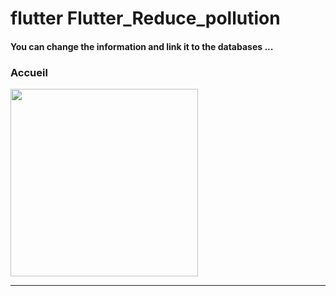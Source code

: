 <h1> flutter Flutter_Reduce_pollution </h1>





<h4> You can change the information and link it to the databases ...</h4>




<h3>Accueil</h3>




<img src="https://github.com/abenkoula71/Flutter-caffee-d/blob/main/Screenshot_1643032183.png" width="300" /> <hr>
